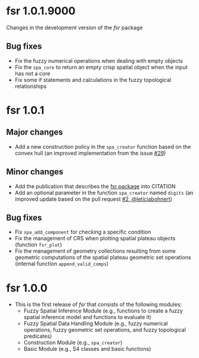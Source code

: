 # fsr 1.0.1.9000 

Changes in the development version of the _fsr_ package

## Bug fixes

- Fix the fuzzy numerical operations when dealing with empty objects
- Fix the `spa_core` to return an empty crisp spatial object when the input has not a core
- Fix some if statements and calculations in the fuzzy topological relationships

# fsr 1.0.1

## Major changes

- Add a new construction policy in the `spa_creator` function based on the convex hull (an improved implementation from the issue [#29](https://github.com/accarniel/fsr/issues/29))

## Minor changes

- Add the publication that describes the [fsr package](https://dl.acm.org/doi/abs/10.1145/3474717.3484255) into CITATION
- Add an optional parameter in the function `spa_creator` named `digits` (an improved update based on the pull request [#2, @leticiabohnert](https://github.com/accarniel/fsr/pull/28))

## Bug fixes

- Fix `spa_add_component` for checking a specific condition
- Fix the management of CRS when plotting spatial plateau objects (function `fsr_plot`)
- Fix the management of geometry collections resulting from some geometric computations of the spatial plateau geometric set operations (internal function `append_valid_comps`)
  
# fsr 1.0.0

- This is the first release of _fsr_ that consists of the following modules:
  - Fuzzy Spatial Inference Module (e.g., functions to create a fuzzy spatial inference model and functions to evaluate it)
  - Fuzzy Spatial Data Handling Module (e.g., fuzzy numerical operations, fuzzy geometric set operations, and fuzzy topological predicates)
  - Construction Module (e.g., `spa_creator`)
  - Basic Module (e.g., S4 classes and basic functions)